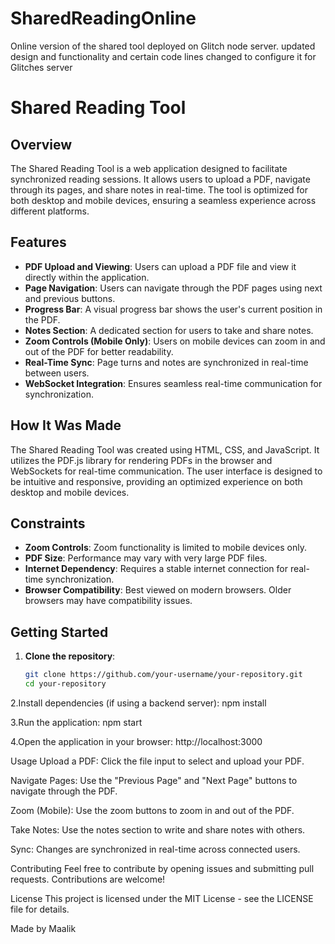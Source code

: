 # SharedReadingOnline
Online version of the shared tool deployed on Glitch node server. updated design and functionality and certain code lines changed to configure it for Glitches server

# Shared Reading Tool

## Overview
The Shared Reading Tool is a web application designed to facilitate synchronized reading sessions. It allows users to upload a PDF, navigate through its pages, and share notes in real-time. The tool is optimized for both desktop and mobile devices, ensuring a seamless experience across different platforms.

## Features
- **PDF Upload and Viewing**: Users can upload a PDF file and view it directly within the application.
- **Page Navigation**: Users can navigate through the PDF pages using next and previous buttons.
- **Progress Bar**: A visual progress bar shows the user's current position in the PDF.
- **Notes Section**: A dedicated section for users to take and share notes.
- **Zoom Controls (Mobile Only)**: Users on mobile devices can zoom in and out of the PDF for better readability.
- **Real-Time Sync**: Page turns and notes are synchronized in real-time between users.
- **WebSocket Integration**: Ensures seamless real-time communication for synchronization.

## How It Was Made
The Shared Reading Tool was created using HTML, CSS, and JavaScript. It utilizes the PDF.js library for rendering PDFs in the browser and WebSockets for real-time communication. The user interface is designed to be intuitive and responsive, providing an optimized experience on both desktop and mobile devices.

## Constraints
- **Zoom Controls**: Zoom functionality is limited to mobile devices only.
- **PDF Size**: Performance may vary with very large PDF files.
- **Internet Dependency**: Requires a stable internet connection for real-time synchronization.
- **Browser Compatibility**: Best viewed on modern browsers. Older browsers may have compatibility issues.

## Getting Started
1. **Clone the repository**:
   ```sh
   git clone https://github.com/your-username/your-repository.git
   cd your-repository
2.Install dependencies (if using a backend server):
npm install

3.Run the application:
npm start

4.Open the application in your browser:
http://localhost:3000

Usage
Upload a PDF: Click the file input to select and upload your PDF.

Navigate Pages: Use the "Previous Page" and "Next Page" buttons to navigate through the PDF.

Zoom (Mobile): Use the zoom buttons to zoom in and out of the PDF.

Take Notes: Use the notes section to write and share notes with others.

Sync: Changes are synchronized in real-time across connected users.

Contributing
Feel free to contribute by opening issues and submitting pull requests. Contributions are welcome!

License
This project is licensed under the MIT License - see the LICENSE file for details.

Made by Maalik
